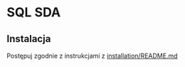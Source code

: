 # SQL SDA

## Instalacja

Postępuj zgodnie z instrukcjami z [installation/README.md](installation/README.md)
